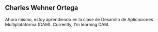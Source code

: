 ## Charles Wehner Ortega

Ahora mismo, estoy aprendiendo en la clase de Desarollo de Aplicaciones Multiplataforma (DAM).
Currently, I'm learning DAM.

<!--
**CharlesWehnerOrtega/CharlesWehnerOrtega** is a ✨ _special_ ✨ repository because its `README.md` (this file) appears on your GitHub profile.

Here are some ideas to get you started:

- 🔭 I’m currently working on ...
- 🌱 I’m currently learning ...
- 👯 I’m looking to collaborate on ...
- 🤔 I’m looking for help with ...
- 💬 Ask me about ...
- 📫 How to reach me: ...
- 😄 Pronouns: ...
- ⚡ Fun fact: ...
-->
